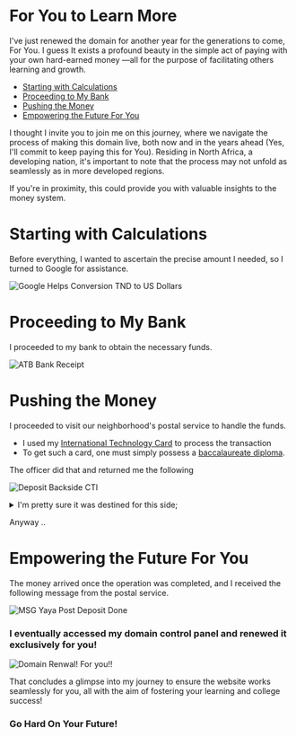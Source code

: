 <br>
<br>

# For You to Learn More

I've just renewed the domain for another year for the generations to come, For You. I guess It exists a profound beauty in the simple act of paying with your own hard-earned money —all for the purpose of facilitating others learning and growth.

- [Starting with Calculations](#starting-with-calculations)
- [Proceeding to My Bank](#proceeding-to-my-bank)
- [Pushing the Money ](#pushing-the-money)
- [Empowering the Future For You](#empowering-the-future-for-you)


I thought I invite you to join me on this journey, where we navigate the process of making this domain live, both now and in the years ahead (Yes, I'll commit to keep paying this for You). Residing in North Africa, a developing nation, it's important to note that the process may not unfold as seamlessly as in more developed regions.

If you're in proximity, this could provide you with valuable insights to the money system.

# Starting with Calculations

Before  everything, I wanted to ascertain the precise amount I needed, so I turned to Google for assistance.

![Google Helps Conversion TND to US Dollars](assets/lq/conver-smaller.png)

# Proceeding to My Bank

I proceeded to my bank to obtain the necessary funds.

![ATB Bank Receipt](assets/lq/lq-atb-rec.png)

# Pushing the Money 
I proceeded to visit our neighborhood's postal service to handle the funds.

- I used my [International Technology Card](https://www.poste.tn/actualites_details.php?code=154) to process the transaction
- To get such a card, one must simply possess a [baccalaureate diploma](https://fr.wikipedia.org/wiki/Baccalaur%C3%A9at_en_France).

The officer did that and returned me the following

![Deposit Backside CTI](assets/lq/lq-post-depo.png)

<details>

<summary> I'm pretty sure it was destined for this side;

</summary>

![Deposit Realside CTI](assets/lq/lq-depo-back.png)

</details>

Anyway ..

# Empowering the Future For You
The money arrived once the operation was completed, and I received the following message from the postal service.

![MSG Yaya Post Deposit Done](assets/money-out-for-you.jpeg)

### I eventually accessed my domain control panel and renewed it exclusively for you!

![Domain Renwal! For you!!](assets/1-domain-renewal-for-open-source.png)

That concludes a glimpse into my journey to ensure the website works seamlessly for you, all with the aim of fostering your learning and college success!

 ### Go Hard On Your Future!

